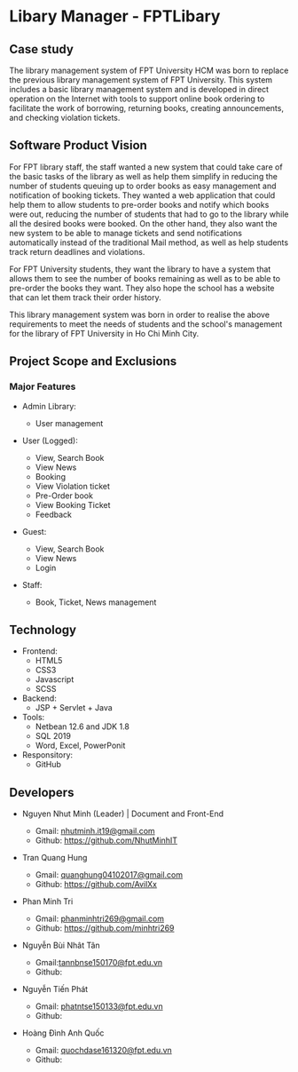 # Libary Manager - FPTLibary


## Case study

The library management system of FPT University HCM was born to replace the previous library management system of FPT University. This system includes a basic library management system 
and is developed in direct operation on the Internet with tools to support online book ordering to facilitate the work of borrowing, returning books, creating announcements, and checking violation 
tickets.

## Software Product Vision

For FPT library staff, the staff wanted a new system that could take care of the basic tasks of the library as well as help them simplify in reducing the number of students queuing up to order books 
as easy management and notification of booking tickets. They wanted a web application that could help them to allow students to pre-order books and notify which books were out, reducing the number of students that had to go to the library while all the desired books were booked. On the 
other hand, they also want the new system to be able to manage tickets and send notifications automatically instead of the traditional Mail method, as well as help students track return deadlines and violations.

For FPT University students, they want the library to have a system that allows them to see the number of books remaining as well as to be able to pre-order the books they want. They also hope the school has a website that can let them track their order history.

This library management system was born in order to realise the above requirements to meet the needs of students and the school's management for the library of FPT University in Ho Chi Minh City.


## Project Scope and Exclusions
### Major Features

-  Admin Library:
    -  User management

-  User (Logged):
    -  View, Search Book 
    -  View News
    -  Booking
    -  View Violation ticket
    -  Pre-Order book
    -  View Booking Ticket
    -  Feedback

-  Guest:
    -  View, Search Book 
    -  View News
    -  Login

-  Staff:
    -  Book, Ticket, News management

## Technology
- Frontend:
    - HTML5
    - CSS3
    - Javascript
    - SCSS
- Backend:
   - JSP + Servlet + Java
- Tools:
   - Netbean 12.6 and JDK 1.8
   - SQL 2019
   - Word, Excel, PowerPonit
- Responsitory:
   - GitHub
## Developers
- Nguyen Nhut Minh (Leader) | Document and Front-End 
    - Gmail: nhutminh.it19@gmail.com  
    - Github: https://github.com/NhutMinhIT

- Tran Quang Hung
    - Gmail: quanghung04102017@gmail.com   
    - Github: https://github.com/AvilXx
    
- Phan Minh Tri
    - Gmail: phanminhtri269@gmail.com  
    - Github: https://github.com/minhtri269
 
- Nguyễn Bùi Nhât Tân
    - Gmail:tannbnse150170@fpt.edu.vn 
    - Github: 
    
- Nguyễn Tiến Phát
    - Gmail: phatntse150133@fpt.edu.vn
    - Github: 
    
- Hoàng Đình Anh Quốc
    - Gmail: quochdase161320@fpt.edu.vn   
    - Github: 
    
